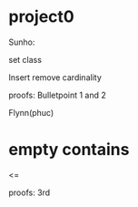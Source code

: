 # project0

Sunho: 

set class

Insert
remove
cardinality

proofs:
Bulletpoint 1 and 2

Flynn(phuc)

empty
contains
==
<=

proofs:
3rd
